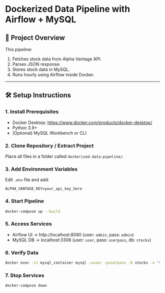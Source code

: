 # Dockerized Data Pipeline with Airflow + MySQL

## 🚀 Project Overview
This pipeline:
1. Fetches stock data from Alpha Vantage API.
2. Parses JSON response.
3. Stores stock data in MySQL.
4. Runs hourly using Airflow inside Docker.

---

## 🛠 Setup Instructions

### 1. Install Prerequisites
- Docker Desktop: https://www.docker.com/products/docker-desktop/
- Python 3.9+
- (Optional) MySQL Workbench or CLI

### 2. Clone Repository / Extract Project
Place all files in a folder called `dockerized-data-pipeline/`.

### 3. Add Environment Variables
Edit `.env` file and add:
```
ALPHA_VANTAGE_KEY=your_api_key_here
```

### 4. Start Pipeline
```bash
docker-compose up --build
```

### 5. Access Services
- Airflow UI → http://localhost:8080 (user: `admin`, pass: `admin`)
- MySQL DB → localhost:3306 (user: `user`, pass: `userpass`, db: `stocks`)

### 6. Verify Data
```bash
docker exec -it mysql_container mysql -uuser -puserpass -D stocks -e "SELECT * FROM stock_data LIMIT 5;"
```

### 7. Stop Services
```bash
docker-compose down
```
